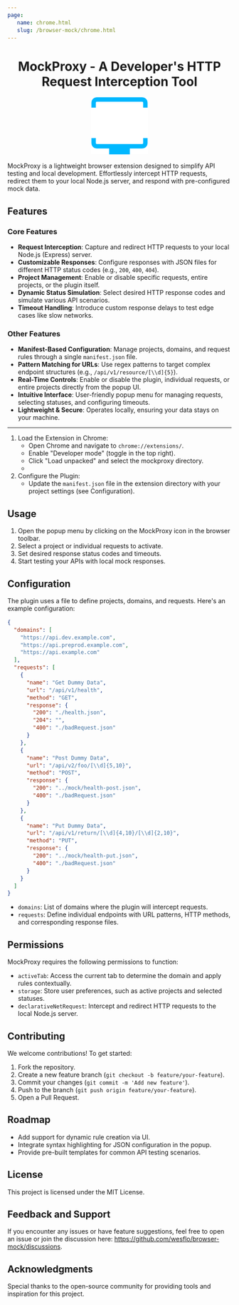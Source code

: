 ```yaml
---
page:
   name: chrome.html
   slug: /browser-mock/chrome.html
---
```


<div style="text-align:center">

# MockProxy - A Developer's HTTP Request Interception Tool
![Chrome Store Icon](./static/icon/icon128.png)
</div>
MockProxy is a lightweight browser extension designed to simplify API testing and local development. Effortlessly intercept HTTP requests, redirect them to your local Node.js server, and respond with pre-configured mock data.

## Features

### **Core Features**
- **Request Interception**: Capture and redirect HTTP requests to your local Node.js (Express) server.
- **Customizable Responses**: Configure responses with JSON files for different HTTP status codes (e.g., `200`, `400`, `404`).
- **Project Management**: Enable or disable specific requests, entire projects, or the plugin itself.
- **Dynamic Status Simulation**: Select desired HTTP response codes and simulate various API scenarios.
- **Timeout Handling**: Introduce custom response delays to test edge cases like slow networks.

### **Other Features**
- **Manifest-Based Configuration**: Manage projects, domains, and request rules through a single `manifest.json` file.
- **Pattern Matching for URLs**: Use regex patterns to target complex endpoint structures (e.g., `/api/v1/resource/[\\d]{5}`).
- **Real-Time Controls**: Enable or disable the plugin, individual requests, or entire projects directly from the popup UI.
- **Intuitive Interface**: User-friendly popup menu for managing requests, selecting statuses, and configuring timeouts.
- **Lightweight & Secure**: Operates locally, ensuring your data stays on your machine.

---

1. Load the Extension in Chrome:
    - Open Chrome and navigate to `chrome://extensions/`.
    - Enable "Developer mode" (toggle in the top right).
    - Click "Load unpacked" and select the mockproxy directory.
    - 
2. Configure the Plugin:
    - Update the `manifest.json` file in the extension directory with your project settings (see Configuration).

## Usage

1. Open the popup menu by clicking on the MockProxy icon in the browser toolbar.
2. Select a project or individual requests to activate.
3. Set desired response status codes and timeouts.
4. Start testing your APIs with local mock responses.

## Configuration

The plugin uses a  file to define projects, domains, and requests. Here's an example configuration:

```json
{
  "domains": [
    "https://api.dev.example.com",
    "https://api.preprod.example.com",
    "https://api.example.com"
  ],
  "requests": [
    {
      "name": "Get Dummy Data",
      "url": "/api/v1/health",
      "method": "GET",
      "response": {
        "200": "./health.json",
        "204": "",
        "400": "./badRequest.json"
      }
    },
    {
      "name": "Post Dummy Data",
      "url": "/api/v2/foo/[\\d]{5,10}",
      "method": "POST",
      "response": {
        "200": "../mock/health-post.json",
        "400": "./badRequest.json"
      }
    },
    {
      "name": "Put Dummy Data",
      "url": "/api/v1/return/[\\d]{4,10}/[\\d]{2,10}",
      "method": "PUT",
      "response": {
        "200": "../mock/health-put.json",
        "400": "./badRequest.json"
      }
    }
  ]
}
```
- `domains`: List of domains where the plugin will intercept requests.
- `requests`: Define individual endpoints with URL patterns, HTTP methods, and corresponding response files.

## Permissions

MockProxy requires the following permissions to function:

- `activeTab`: Access the current tab to determine the domain and apply rules contextually.
- `storage`: Store user preferences, such as active projects and selected statuses.
- `declarativeNetRequest`: Intercept and redirect HTTP requests to the local Node.js server.

## Contributing

We welcome contributions! To get started:

1. Fork the repository.
2. Create a new feature branch (`git checkout -b feature/your-feature`).
3. Commit your changes (`git commit -m 'Add new feature'`).
4. Push to the branch (`git push origin feature/your-feature`).
5. Open a Pull Request.

## Roadmap

- Add support for dynamic rule creation via UI.
- Integrate syntax highlighting for JSON configuration in the popup.
- Provide pre-built templates for common API testing scenarios.

## License

This project is licensed under the MIT License.

## Feedback and Support

If you encounter any issues or have feature suggestions, feel free to open an issue or join the discussion here: https://github.com/wesflo/browser-mock/discussions.

## Acknowledgments

Special thanks to the open-source community for providing tools and inspiration for this project.

